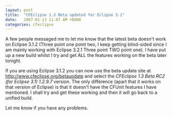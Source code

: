 ```yaml
---
layout: post
title:  "CFEclipse 1.3 Beta updated for Eclipse 3.1"
date:   2007-01-13 11:07 AM +0000
categories: cfeclipse
---
```

A few people messaged me to let me know that the latest beta doesn't work on Eclipse 3.1.2 (Three point one point two, I keep getting blind-sided since I am mainly working with Eclipse 3.2.1 Three point TWO point one). I have put up a new build whilst I try and get ALL the features working on the beta later tonight.

If you are using Eclipse 3.1.2 you can now use the beta update site at http://www.cfeclipse.org/betaupdate and select the <em>CFEclipse 1.3 Beta RC2 (for Eclipse 3.1) 1.2.9.7</em> version. The only difference (apart that it works on that version of Eclipse) is that it doesn't have the CFUnit features I have mentioned. I shall try and get these working and then it will go back to a unified build.

Let me know if you have any problems.